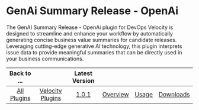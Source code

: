 # GenAi Summary Release - OpenAi

The GenAI Summary Release - OpenAi plugin for DevOps Velocity is designed to streamline and enhance your workflow by automatically generating concise business value summaries for candidate releases. Leveraging cutting-edge generative AI technology, this plugin interprets issue data to provide meaningful summaries that can be directly used in your business communications. 

|Back to ...||Latest Version||||
| :---: | :---: | :---: | :---: | :---: | :---: |
|[All Plugins](../../index.md)|[Velocity Plugins](../README.md)|[1.0.1](https://hub.docker.com/r/urbancode/ucv-ext-release-summary-openai/tags)|[Overview](overview.md)|[Usage](usage.md)|[Downloads](downloads.md)